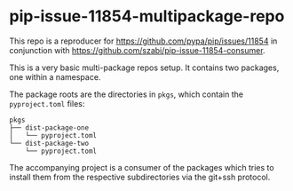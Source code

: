 # pip-issue-11854-multipackage-repo

This repo is a reproducer for https://github.com/pypa/pip/issues/11854 in conjunction with
https://github.com/szabi/pip-issue-11854-consumer.

This is a very basic multi-package repos setup. It contains two packages, one within a namespace.

The package roots are the directories in `pkgs`, which contain the `pyproject.toml` files:

    pkgs
    ├── dist-package-one
    │   └── pyproject.toml
    └── dist-package-two
        └── pyproject.toml

The accompanying project is a consumer of the packages which tries to install them from the respective
subdirectories via the git+ssh protocol.